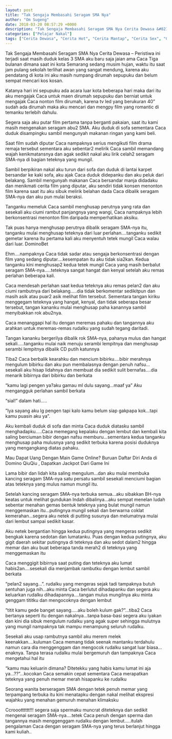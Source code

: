 ```yaml
---
layout: post
title: "Tak Sengaja Membasahi Seragam SMA Nya"
author: "Om Sugeng"
date: 2018-03-20 08:57:29 +0000
description: "Tak Sengaja Membasahi Seragam SMA Nya Cerita Dewasa &#8211; Peristiwa ini terjadi saat masih duduk kelas 3 SMA aku baru saja jaian ama Caca Tiga bulanan dimana saat ini kota Semarang sedang musim huja..."
categories: ["Pelajar Nakal"]
tags: ["Cerita Dewasa", "Cerita Hot", "Cerita Mantap", "Cerita Sex", "Cinta Hanya Nafsu", "Cinta Terlarang"]
---
```


Tak Sengaja Membasahi Seragam SMA Nya
Cerita Dewasa &#8211; Peristiwa ini terjadi saat masih duduk kelas 3 SMA aku baru saja jaian ama Caca Tiga bulanan dimana saat ini kota Semarang sedang musim hujan, waktu itu saat jam pulang sekolah terlihat awan yang sangat mendung, karena aku pendatang di kota ini aku masih numpang dirumah sepupuku dan belum sempat mencari kos kosan.

Katanya hari ini sepupuku ada acara luar kota beberapa hari maka dari itu aku mengajak Caca untuk maen dirumah sepupuku dan berniat untuk mengajak Caca nonton film dirumah, karena tv led yang berukuran 40” sudah ada dirumah maka aku mencari dan mengpy film yang romantic di temanku terlebih dahulu.

Segera saja aku putar film pertama tanpa berganti pakaian, saat itu kami masih mengenakan seragam abu2 SMA. Aku duduk di sofa sementara Caca duduk disampingku sambil mengunyah makanan ringan yang kami beli.

Saat film sudah diputar Caca nampaknya serius mengikuti film drama remaja tersebut sementara aku sebentar2 melirik Caca sambil memandang wajah kenikmatansnya dan agak sedikit nakal aku lirik celah2 seragam SMA-nya di bagian teteknya yang mungil.

Sambil berpikiran nakal aku turun dari sofa dan duduk di lantai karpet bersandar ke kaki sofa, aku ajak Caca duduk didepanku dan aku peluk dari belakang. Sambil mengunyah makanan Caca bersandar manja didadaku dan menikmati cerita film yang diputar, aku sendiri tidak konsen menonton film karena saat itu aku sibuk melirik belahan dada Caca dibalik seragam SMA-nya dan aku pun mulai beraksi.

Tanganku memeluk Caca sambil menghusap perutnya yang rata dan sesekali aku ciumi rambut panjangnya yang wangi, Caca nampaknya lebih berkonsentrasi menonton film daripada memperhatikan aksiku.

Tak puas hanya menghusap perutnya dibalik seragam SMA-nya itu, tanganku mulai menghusap teteknya dari luar perlahan….tanganku sedikit gemetar karena itu pertama kali aku menyentuh tetek mungil Caca walau dari luar. DominoBet

Ehm….nampaknya Caca tidak sadar atau sengaja berkonsentrasi dengan film yang sedang diputar….kesempatan itu aku tidak sia2kan. Kedua tanganku kini menghusap2 kedua tetek mungil Caca yang masih berbalut seragam SMA-nya…..teteknya sangat hangat dan kenyal setelah aku remas perlahan beberapa kali.

Caca mendesah perlahan saat kedua teteknya aku remas pelan2 dan aku ciumi rambutnya dari belakang…..dia tidak berkomentar sedikitpun dan masih asik atau puar2 asik melihat film tersebut. Sementara tangan kiriku menggegam teteknya yang hangat, kenyal, dan tidak seberapa besar tersebut, tangan kananku mulai menghusap paha kanannya sambil menyibakkan rok abu2nya.

Caca menanggapi hal itu dengan meremas pahaku dan tangannya aku arahkan untuk meremas-remas rudalku yang sudah tegang daritadi.

Tangan kananku bergerilya dibalik rok SMA-nya, pahanya mulus dan hangat sekali…..tanganku mulai naik menuju serambi lempitnya dan menghusap serambi lempitnya dibalik CD putih katunnya

Tiba2 Caca berbalik kearahku dan mencium bibirku….bibir merahnya mengulum bibirku dan aku pun membalasnya dengan penuh nafsu…sesekali aku hisap lidahnya dan membuat dia sedikit sulit bernafas….dia menarik bibirnya dari bibirku dan berkata

“kamu lagi pengen ya?aku gamau ml dulu sayang…maaf ya” Aku mengangguk perlahan sambil berkata

“sial!” dalam hati…..

”Iya sayang aku lg pengen tapi kalo kamu belum siap gakpapa kok…tapi kamu puasin aku ya”.

Aku kembali duduk di sofa dan minta Caca duduk diatasku sambil menghadapku…..Caca memegang kepalaku dengan lembut dan kembali kita saling berciuman bibir dengan nafsu memburu…sementara kedua tanganku menghusap paha mulusnya yang sedikit terbuka karena posisi duduknya yang mengangkang diatas pahaku.

Mau Dapat Uang Dengan Main Game Online? Buruan Daftar Diri Anda di Domino QiuQiu , Dapatkan Jackpot Dari Game Ini

Lama bibir dan lidah kita saling mengulum…dan aku mulai membuka kancing seragam SMA-nya satu persatu sambil sesekali menciumi bagian atas teteknya yang mulus namun mungil itu.

Setelah kancing seragam SMA-nya terbuka semua…aku sibakkan BH-nya keatas untuk melihat gundukan Indah dibalinya…aku sempat menelan ludah sebentar menahan gemas bentuk teteknya yang bulat mungil namun menggemaskan itu…putingnya mungil sekali dan berwarna coklat kemerahan…segera aku netek di putting susunya dan melumatnya mulai dari lembut sampai sedikit kasar.

Aku netek bergantian hingga kedua putingnya yang mengeras sedikit bengkak karena sedotan dan lumatanku. Puas dengan kedua putingnya, aku gigit daerah sekitar putingnya di teteknya dan aku sedot dalam2 hingga memar dan aku buat beberapa tanda merah2 di teteknya yang menggemaskan itu

Caca menggigit bibirnya saat puting dan teteknya aku lumat habis2an….sesekali dia menjambak rambutku dengan lembut sambil berkata

“pelan2 sayang…”. rudalku yang mengeras sejak tadi tampaknya butuh sentuhan juga nih…aku minta Caca berlutut dihadapanku dan segera aku keluarkan rudalku dihadapannya….tangan mulus mungilnya aku minta genggam tititku dan mengocoknya dengan lembut

”titit kamu gede banget sayang…..aku boleh kulum gak?”…tiba2 Caca bertanya seperti itu dengan nakalnya…tanpa basa-basi segera aku iyakan dan kini dia sibuk mengulum rudalku yang agak super sehingga mulutnya yang mungil nampaknya tak mampu menampung seluruh rudalku.

Sesekali aku usap rambutnya sambil aku merem melek keenakkan….kuluman Caca memang tidak seenak mantanku terdahulu namun cara dia menggenggam dan mengocok rudalku sangat luar biasa…enaknya. Tanpa terasa rudalku mulai bergemuruh dan tampaknya Caca mengetahui hal itu

“kamu mau keluarin dimana? Ditetekku yang habis kamu lumat ini aja ya…??”…kocokan Caca semakin cepat sementara Caca merapatkan teteknya yang penuh memar merah hisapanku ke rudalku

Seorang wanita berseragam SMA dengan tetek penuh memar yang terpampang terbuka itu kini menatapku dengan nakal melihat ekspresi wajahku yang menahan gemuruh menahan klimaksku

Ccroootttttt!!! segera saja spermaku muncrat diteteknya dan sedikit mengenai seragam SMA-nya&#8230;.tetek Caca penuh dengan sperma dan tangannya masih menggenggam rudalku dengan lembut&#8230;..itulah pengalaman Caca dengan seragam SMA-nya yang terus berlanjut hingga kami kuliah..